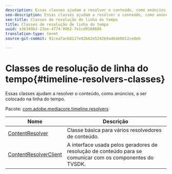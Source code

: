 ```yaml
---
description: Essas classes ajudam a resolver o conteúdo, como anúncios, a ser colocado na linha do tempo.
seo-description: Essas classes ajudam a resolver o conteúdo, como anúncios, a ser colocado na linha do tempo.
seo-title: Classes de resolução de linha do tempo
title: Classes de resolução de linha do tempo
uuid: a36349b2-23ee-4774-99b2-7e1cd9168686
translation-type: tm+mt
source-git-commit: 91cea7acb8127e02b82e5242b9ad6ab0d12ce0eb

---
```



# Classes de resolução de linha do tempo{#timeline-resolvers-classes}

Essas classes ajudam a resolver o conteúdo, como anúncios, a ser colocado na linha do tempo.

Pacote: [com.adobe.mediacore.timeline.resolvers](https://help.adobe.com/en_US/primetime/api/psdk/asdoc-dhls_1.4/com/adobe/mediacore/timeline/resolvers/package-detail.html)

| Nome | Descrição |
|---|---|
| [ContentResolver](https://help.adobe.com/en_US/primetime/api/psdk/asdoc-dhls_1.4/com/adobe/mediacore/timeline/resolvers/ContentResolver.html) | Classe básica para vários resolvedores de conteúdo. |
| [ContentResolverClient](https://help.adobe.com/en_US/primetime/api/psdk/asdoc-dhls_1.4/com/adobe/mediacore/timeline/resolvers/ContentResolverClient.html) | A interface usada pelos geradores de resolução de conteúdo para se comunicar com os componentes do TVSDK. |